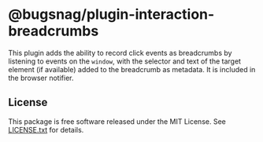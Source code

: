 # @bugsnag/plugin-interaction-breadcrumbs

This plugin adds the ability to record click events as breadcrumbs by listening to events on the `window`, with the selector and text of the target element (if available) added to the breadcrumb as metadata. It is included in the browser notifier.

## License

This package is free software released under the MIT License. See [LICENSE.txt](./LICENSE.txt) for details.